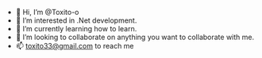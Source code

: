 - 👋 Hi, I’m @Toxito-o
- 👀 I’m interested in .Net development.
- 🌱 I’m currently learning how to learn.
- 💞️ I’m looking to collaborate on anything you want to collaborate with me.
- 📫 toxito33@gmail.com to reach me


